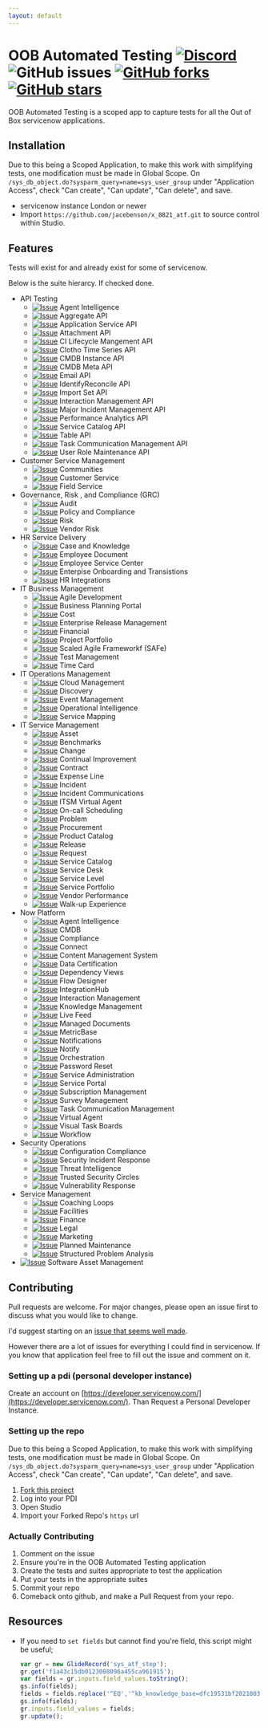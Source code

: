 ```yaml
---
layout: default
---
```

# OOB Automated Testing [![Discord](https://img.shields.io/discord/289994252241338369.svg)](https://discord.gg/QaMwnGd) ![GitHub issues](https://img.shields.io/github/issues/jacebenson/x_8821_atf.svg) [![GitHub forks](https://img.shields.io/github/forks/jacebenson/x_8821_atf.svg)](https://github.com/jacebenson/x_8821_atf/network) [![GitHub stars](https://img.shields.io/github/stars/jacebenson/x_8821_atf.svg)](https://github.com/jacebenson/x_8821_atf/stargazers) 

OOB Automated Testing is a scoped app to 
capture tests for all the Out of Box 
servicenow applications.

## Installation

Due to this being a Scoped Application, to make this work with simplifying tests,
one modification must be made in Global Scope.  On 
`/sys_db_object.do?sysparm_query=name=sys_user_group`
under "Application Access", check "Can create", "Can update", "Can delete", and
save.

* servicenow instance London or newer
* Import `https://github.com/jacebenson/x_8821_atf.git` 
  to source control within Studio.

## Features

Tests will exist for and already exist for some of servicenow.

Below is the suite hierarcy.  If checked done.

- API Testing
  - [![Issue](https://img.shields.io/github/issues/detail/s/jacebenson/x_8821_atf/1.svg)](https://github.com/jacebenson/x_8821_atf/issues/1) Agent Intelligence
  - [![Issue](https://img.shields.io/github/issues/detail/s/jacebenson/x_8821_atf/2.svg)](https://github.com/jacebenson/x_8821_atf/issues/2) Aggregate API
  - [![Issue](https://img.shields.io/github/issues/detail/s/jacebenson/x_8821_atf/3.svg)](https://github.com/jacebenson/x_8821_atf/issues/3) Application Service API
  - [![Issue](https://img.shields.io/github/issues/detail/s/jacebenson/x_8821_atf/4.svg)](https://github.com/jacebenson/x_8821_atf/issues/4) Attachment API 
  - [![Issue](https://img.shields.io/github/issues/detail/s/jacebenson/x_8821_atf/5.svg)](https://github.com/jacebenson/x_8821_atf/issues/5) CI Lifecycle Mangement API
  - [![Issue](https://img.shields.io/github/issues/detail/s/jacebenson/x_8821_atf/6.svg)](https://github.com/jacebenson/x_8821_atf/issues/6) Clotho Time Series API
  - [![Issue](https://img.shields.io/github/issues/detail/s/jacebenson/x_8821_atf/7.svg)](https://github.com/jacebenson/x_8821_atf/issues/7) CMDB Instance API
  - [![Issue](https://img.shields.io/github/issues/detail/s/jacebenson/x_8821_atf/8.svg)](https://github.com/jacebenson/x_8821_atf/issues/8) CMDB Meta API
  - [![Issue](https://img.shields.io/github/issues/detail/s/jacebenson/x_8821_atf/29.svg)](https://github.com/jacebenson/x_8821_atf/issues/29) Email API
  - [![Issue](https://img.shields.io/github/issues/detail/s/jacebenson/x_8821_atf/9.svg)](https://github.com/jacebenson/x_8821_atf/issues/9) IdentifyReconcile API
  - [![Issue](https://img.shields.io/github/issues/detail/s/jacebenson/x_8821_atf/28.svg)](https://github.com/jacebenson/x_8821_atf/issues/28) Import Set API
  - [![Issue](https://img.shields.io/github/issues/detail/s/jacebenson/x_8821_atf/10.svg)](https://github.com/jacebenson/x_8821_atf/issues/10) Interaction Management API
  - [![Issue](https://img.shields.io/github/issues/detail/s/jacebenson/x_8821_atf/11.svg)](https://github.com/jacebenson/x_8821_atf/issues/11) Major Incident Management API
  - [![Issue](https://img.shields.io/github/issues/detail/s/jacebenson/x_8821_atf/12.svg)](https://github.com/jacebenson/x_8821_atf/issues/12) Performance Analytics API
  - [![Issue](https://img.shields.io/github/issues/detail/s/jacebenson/x_8821_atf/13.svg)](https://github.com/jacebenson/x_8821_atf/issues/13) Service Catalog API
  - [![Issue](https://img.shields.io/github/issues/detail/s/jacebenson/x_8821_atf/14.svg)](https://github.com/jacebenson/x_8821_atf/issues/14) Table API
  - [![Issue](https://img.shields.io/github/issues/detail/s/jacebenson/x_8821_atf/15.svg)](https://github.com/jacebenson/x_8821_atf/issues/15) Task Communication Management API
  - [![Issue](https://img.shields.io/github/issues/detail/s/jacebenson/x_8821_atf/16.svg)](https://github.com/jacebenson/x_8821_atf/issues/16) User Role Maintenance API
- Customer Service Management
  - [![Issue](https://img.shields.io/github/issues/detail/s/jacebenson/x_8821_atf/37.svg)](https://github.com/jacebenson/x_8821_atf/issues/37) Communities
  - [![Issue](https://img.shields.io/github/issues/detail/s/jacebenson/x_8821_atf/38.svg)](https://github.com/jacebenson/x_8821_atf/issues/38) Customer Service
  - [![Issue](https://img.shields.io/github/issues/detail/s/jacebenson/x_8821_atf/39.svg)](https://github.com/jacebenson/x_8821_atf/issues/39) Field Service
- Governance, Risk , and Compliance (GRC)
  - [![Issue](https://img.shields.io/github/issues/detail/s/jacebenson/x_8821_atf/25.svg)](https://github.com/jacebenson/x_8821_atf/issues/25) Audit
  - [![Issue](https://img.shields.io/github/issues/detail/s/jacebenson/x_8821_atf/40.svg)](https://github.com/jacebenson/x_8821_atf/issues/40) Policy and Compliance
  - [![Issue](https://img.shields.io/github/issues/detail/s/jacebenson/x_8821_atf/33.svg)](https://github.com/jacebenson/x_8821_atf/issues/33) Risk
  - [![Issue](https://img.shields.io/github/issues/detail/s/jacebenson/x_8821_atf/34.svg)](https://github.com/jacebenson/x_8821_atf/issues/34) Vendor Risk
- HR Service Delivery
  - [![Issue](https://img.shields.io/github/issues/detail/s/jacebenson/x_8821_atf/41.svg)](https://github.com/jacebenson/x_8821_atf/issues/41) Case and Knowledge
  - [![Issue](https://img.shields.io/github/issues/detail/s/jacebenson/x_8821_atf/42.svg)](https://github.com/jacebenson/x_8821_atf/issues/42) Employee Document
  - [![Issue](https://img.shields.io/github/issues/detail/s/jacebenson/x_8821_atf/43.svg)](https://github.com/jacebenson/x_8821_atf/issues/43) Employee Service Center
  - [![Issue](https://img.shields.io/github/issues/detail/s/jacebenson/x_8821_atf/44.svg)](https://github.com/jacebenson/x_8821_atf/issues/44) Enterpise Onboarding and Transistions
  - [![Issue](https://img.shields.io/github/issues/detail/s/jacebenson/x_8821_atf/45.svg)](https://github.com/jacebenson/x_8821_atf/issues/45) HR Integrations
- IT Business Management
  - [![Issue](https://img.shields.io/github/issues/detail/s/jacebenson/x_8821_atf/46.svg)](https://github.com/jacebenson/x_8821_atf/issues/46) Agile Development 
  - [![Issue](https://img.shields.io/github/issues/detail/s/jacebenson/x_8821_atf/47.svg)](https://github.com/jacebenson/x_8821_atf/issues/47) Business Planning Portal
  - [![Issue](https://img.shields.io/github/issues/detail/s/jacebenson/x_8821_atf/48.svg)](https://github.com/jacebenson/x_8821_atf/issues/48) Cost
  - [![Issue](https://img.shields.io/github/issues/detail/s/jacebenson/x_8821_atf/49.svg)](https://github.com/jacebenson/x_8821_atf/issues/49) Enterprise Release Management
  - [![Issue](https://img.shields.io/github/issues/detail/s/jacebenson/x_8821_atf/50.svg)](https://github.com/jacebenson/x_8821_atf/issues/50) Financial
  - [![Issue](https://img.shields.io/github/issues/detail/s/jacebenson/x_8821_atf/51.svg)](https://github.com/jacebenson/x_8821_atf/issues/51) Project Portfolio
  - [![Issue](https://img.shields.io/github/issues/detail/s/jacebenson/x_8821_atf/52.svg)](https://github.com/jacebenson/x_8821_atf/issues/52) Scaled Agile Frameworkf (SAFe)
  - [![Issue](https://img.shields.io/github/issues/detail/s/jacebenson/x_8821_atf/53.svg)](https://github.com/jacebenson/x_8821_atf/issues/53) Test Management
  - [![Issue](https://img.shields.io/github/issues/detail/s/jacebenson/x_8821_atf/54.svg)](https://github.com/jacebenson/x_8821_atf/issues/54) Time Card
- IT Operations Management
  - [![Issue](https://img.shields.io/github/issues/detail/s/jacebenson/x_8821_atf/55.svg)](https://github.com/jacebenson/x_8821_atf/issues/55) Cloud Management
  - [![Issue](https://img.shields.io/github/issues/detail/s/jacebenson/x_8821_atf/56.svg)](https://github.com/jacebenson/x_8821_atf/issues/56) Discovery
  - [![Issue](https://img.shields.io/github/issues/detail/s/jacebenson/x_8821_atf/57.svg)](https://github.com/jacebenson/x_8821_atf/issues/57) Event Management
  - [![Issue](https://img.shields.io/github/issues/detail/s/jacebenson/x_8821_atf/58.svg)](https://github.com/jacebenson/x_8821_atf/issues/58) Operational Intelligence
  - [![Issue](https://img.shields.io/github/issues/detail/s/jacebenson/x_8821_atf/59.svg)](https://github.com/jacebenson/x_8821_atf/issues/59) Service Mapping
- IT Service Management
  - [![Issue](https://img.shields.io/github/issues/detail/s/jacebenson/x_8821_atf/30.svg)](https://github.com/jacebenson/x_8821_atf/issues/30) Asset
  - [![Issue](https://img.shields.io/github/issues/detail/s/jacebenson/x_8821_atf/60.svg)](https://github.com/jacebenson/x_8821_atf/issues/60) Benchmarks
  - [![Issue](https://img.shields.io/github/issues/detail/s/jacebenson/x_8821_atf/19.svg)](https://github.com/jacebenson/x_8821_atf/issues/19) Change
  - [![Issue](https://img.shields.io/github/issues/detail/s/jacebenson/x_8821_atf/61.svg)](https://github.com/jacebenson/x_8821_atf/issues/61) Continual Improvement
  - [![Issue](https://img.shields.io/github/issues/detail/s/jacebenson/x_8821_atf/62.svg)](https://github.com/jacebenson/x_8821_atf/issues/62) Contract
  - [![Issue](https://img.shields.io/github/issues/detail/s/jacebenson/x_8821_atf/63.svg)](https://github.com/jacebenson/x_8821_atf/issues/63) Expense Line
  - [![Issue](https://img.shields.io/github/issues/detail/s/jacebenson/x_8821_atf/17.svg)](https://github.com/jacebenson/x_8821_atf/issues/17) Incident
  - [![Issue](https://img.shields.io/github/issues/detail/s/jacebenson/x_8821_atf/18.svg)](https://github.com/jacebenson/x_8821_atf/issues/18) Incident Communications
  - [![Issue](https://img.shields.io/github/issues/detail/s/jacebenson/x_8821_atf/64.svg)](https://github.com/jacebenson/x_8821_atf/issues/64) ITSM Virtual Agent
  - [![Issue](https://img.shields.io/github/issues/detail/s/jacebenson/x_8821_atf/65.svg)](https://github.com/jacebenson/x_8821_atf/issues/65) On-call Scheduling 
  - [![Issue](https://img.shields.io/github/issues/detail/s/jacebenson/x_8821_atf/20.svg)](https://github.com/jacebenson/x_8821_atf/issues/20) Problem
  - [![Issue](https://img.shields.io/github/issues/detail/s/jacebenson/x_8821_atf/66.svg)](https://github.com/jacebenson/x_8821_atf/issues/66) Procurement
  - [![Issue](https://img.shields.io/github/issues/detail/s/jacebenson/x_8821_atf/67.svg)](https://github.com/jacebenson/x_8821_atf/issues/67) Product Catalog
  - [![Issue](https://img.shields.io/github/issues/detail/s/jacebenson/x_8821_atf/68.svg)](https://github.com/jacebenson/x_8821_atf/issues/68) Release
  - [![Issue](https://img.shields.io/github/issues/detail/s/jacebenson/x_8821_atf/21.svg)](https://github.com/jacebenson/x_8821_atf/issues/21) Request 
  - [![Issue](https://img.shields.io/github/issues/detail/s/jacebenson/x_8821_atf/22.svg)](https://github.com/jacebenson/x_8821_atf/issues/22) Service Catalog
  - [![Issue](https://img.shields.io/github/issues/detail/s/jacebenson/x_8821_atf/69.svg)](https://github.com/jacebenson/x_8821_atf/issues/69) Service Desk
  - [![Issue](https://img.shields.io/github/issues/detail/s/jacebenson/x_8821_atf/70.svg)](https://github.com/jacebenson/x_8821_atf/issues/70) Service Level
  - [![Issue](https://img.shields.io/github/issues/detail/s/jacebenson/x_8821_atf/71.svg)](https://github.com/jacebenson/x_8821_atf/issues/71) Service Portfolio
  - [![Issue](https://img.shields.io/github/issues/detail/s/jacebenson/x_8821_atf/72.svg)](https://github.com/jacebenson/x_8821_atf/issues/72) Vendor Performance
  - [![Issue](https://img.shields.io/github/issues/detail/s/jacebenson/x_8821_atf/73.svg)](https://github.com/jacebenson/x_8821_atf/issues/73) Walk-up Experience
- Now Platform
  - [![Issue](https://img.shields.io/github/issues/detail/s/jacebenson/x_8821_atf/74.svg)](https://github.com/jacebenson/x_8821_atf/issues/74) Agent Intelligence
  - [![Issue](https://img.shields.io/github/issues/detail/s/jacebenson/x_8821_atf/75.svg)](https://github.com/jacebenson/x_8821_atf/issues/75) CMDB
  - [![Issue](https://img.shields.io/github/issues/detail/s/jacebenson/x_8821_atf/76.svg)](https://github.com/jacebenson/x_8821_atf/issues/76) Compliance
  - [![Issue](https://img.shields.io/github/issues/detail/s/jacebenson/x_8821_atf/77.svg)](https://github.com/jacebenson/x_8821_atf/issues/77) Connect
  - [![Issue](https://img.shields.io/github/issues/detail/s/jacebenson/x_8821_atf/78.svg)](https://github.com/jacebenson/x_8821_atf/issues/78) Content Management System
  - [![Issue](https://img.shields.io/github/issues/detail/s/jacebenson/x_8821_atf/79.svg)](https://github.com/jacebenson/x_8821_atf/issues/79) Data Certification
  - [![Issue](https://img.shields.io/github/issues/detail/s/jacebenson/x_8821_atf/80.svg)](https://github.com/jacebenson/x_8821_atf/issues/80) Dependency Views
  - [![Issue](https://img.shields.io/github/issues/detail/s/jacebenson/x_8821_atf/81.svg)](https://github.com/jacebenson/x_8821_atf/issues/81) Flow Designer
  - [![Issue](https://img.shields.io/github/issues/detail/s/jacebenson/x_8821_atf/82.svg)](https://github.com/jacebenson/x_8821_atf/issues/82) IntegrationHub
  - [![Issue](https://img.shields.io/github/issues/detail/s/jacebenson/x_8821_atf/83.svg)](https://github.com/jacebenson/x_8821_atf/issues/83) Interaction Management
  - [![Issue](https://img.shields.io/github/issues/detail/s/jacebenson/x_8821_atf/84.svg)](https://github.com/jacebenson/x_8821_atf/issues/84) Knowledge Management
  - [![Issue](https://img.shields.io/github/issues/detail/s/jacebenson/x_8821_atf/85.svg)](https://github.com/jacebenson/x_8821_atf/issues/85) Live Feed
  - [![Issue](https://img.shields.io/github/issues/detail/s/jacebenson/x_8821_atf/86.svg)](https://github.com/jacebenson/x_8821_atf/issues/86) Managed Documents
  - [![Issue](https://img.shields.io/github/issues/detail/s/jacebenson/x_8821_atf/87.svg)](https://github.com/jacebenson/x_8821_atf/issues/87) MetricBase
  - [![Issue](https://img.shields.io/github/issues/detail/s/jacebenson/x_8821_atf/88.svg)](https://github.com/jacebenson/x_8821_atf/issues/88) Notifications
  - [![Issue](https://img.shields.io/github/issues/detail/s/jacebenson/x_8821_atf/89.svg)](https://github.com/jacebenson/x_8821_atf/issues/89) Notify
  - [![Issue](https://img.shields.io/github/issues/detail/s/jacebenson/x_8821_atf/90.svg)](https://github.com/jacebenson/x_8821_atf/issues/90) Orchestration
  - [![Issue](https://img.shields.io/github/issues/detail/s/jacebenson/x_8821_atf/91.svg)](https://github.com/jacebenson/x_8821_atf/issues/91) Password Reset
  - [![Issue](https://img.shields.io/github/issues/detail/s/jacebenson/x_8821_atf/92.svg)](https://github.com/jacebenson/x_8821_atf/issues/92) Service Administration
  - [![Issue](https://img.shields.io/github/issues/detail/s/jacebenson/x_8821_atf/93.svg)](https://github.com/jacebenson/x_8821_atf/issues/93) Service Portal
  - [![Issue](https://img.shields.io/github/issues/detail/s/jacebenson/x_8821_atf/95.svg)](https://github.com/jacebenson/x_8821_atf/issues/95) Subscription Management
  - [![Issue](https://img.shields.io/github/issues/detail/s/jacebenson/x_8821_atf/94.svg)](https://github.com/jacebenson/x_8821_atf/issues/94) Survey Management
  - [![Issue](https://img.shields.io/github/issues/detail/s/jacebenson/x_8821_atf/96.svg)](https://github.com/jacebenson/x_8821_atf/issues/96) Task Communication Management
  - [![Issue](https://img.shields.io/github/issues/detail/s/jacebenson/x_8821_atf/97.svg)](https://github.com/jacebenson/x_8821_atf/issues/97) Virtual Agent
  - [![Issue](https://img.shields.io/github/issues/detail/s/jacebenson/x_8821_atf/98.svg)](https://github.com/jacebenson/x_8821_atf/issues/98) Visual Task Boards
  - [![Issue](https://img.shields.io/github/issues/detail/s/jacebenson/x_8821_atf/99.svg)](https://github.com/jacebenson/x_8821_atf/issues/99) Workflow
- Security Operations
  - [![Issue](https://img.shields.io/github/issues/detail/s/jacebenson/x_8821_atf/100.svg)](https://github.com/jacebenson/x_8821_atf/issues/100) Configuration Compliance
  - [![Issue](https://img.shields.io/github/issues/detail/s/jacebenson/x_8821_atf/101.svg)](https://github.com/jacebenson/x_8821_atf/issues/101) Security Incident Response
  - [![Issue](https://img.shields.io/github/issues/detail/s/jacebenson/x_8821_atf/102.svg)](https://github.com/jacebenson/x_8821_atf/issues/102) Threat Intelligence
  - [![Issue](https://img.shields.io/github/issues/detail/s/jacebenson/x_8821_atf/103.svg)](https://github.com/jacebenson/x_8821_atf/issues/103) Trusted Security Circles
  - [![Issue](https://img.shields.io/github/issues/detail/s/jacebenson/x_8821_atf/104.svg)](https://github.com/jacebenson/x_8821_atf/issues/104) Vulnerability Response
- Service Management
  - [![Issue](https://img.shields.io/github/issues/detail/s/jacebenson/x_8821_atf/35.svg)](https://github.com/jacebenson/x_8821_atf/issues/35) Coaching Loops
  - [![Issue](https://img.shields.io/github/issues/detail/s/jacebenson/x_8821_atf/36.svg)](https://github.com/jacebenson/x_8821_atf/issues/36) Facilities 
  - [![Issue](https://img.shields.io/github/issues/detail/s/jacebenson/x_8821_atf/105.svg)](https://github.com/jacebenson/x_8821_atf/issues/105) Finance
  - [![Issue](https://img.shields.io/github/issues/detail/s/jacebenson/x_8821_atf/106.svg)](https://github.com/jacebenson/x_8821_atf/issues/106) Legal
  - [![Issue](https://img.shields.io/github/issues/detail/s/jacebenson/x_8821_atf/107.svg)](https://github.com/jacebenson/x_8821_atf/issues/107) Marketing
  - [![Issue](https://img.shields.io/github/issues/detail/s/jacebenson/x_8821_atf/108.svg)](https://github.com/jacebenson/x_8821_atf/issues/108) Planned Maintenance
  - [![Issue](https://img.shields.io/github/issues/detail/s/jacebenson/x_8821_atf/109.svg)](https://github.com/jacebenson/x_8821_atf/issues/109) Structured Problem Analysis
- [![Issue](https://img.shields.io/github/issues/detail/s/jacebenson/x_8821_atf/26.svg)](https://github.com/jacebenson/x_8821_atf/issues/26) Software Asset Management
 

## Contributing

Pull requests are welcome. For major changes, 
please open an issue first to discuss what you 
would like to change.

I'd suggest starting on an [issue that seems well made](https://github.com/jacebenson/x_8821_atf/issues?q=is%3Aopen+is%3Aissue+label%3A%22good+first+issue%22).

However there are a lot of issues for everything I could find in servicenow.  If you know that application feel free to fill out the issue and comment on it.

### Setting up a pdi (personal developer instance)

Create an account on [https://developer.servicenow.com/](https://developer.servicenow.com/).
Than Request a Personal Developer Instance.

### Setting up the repo

Due to this being a Scoped Application, to make this work with simplifying tests,
one modification must be made in Global Scope.  On 
`/sys_db_object.do?sysparm_query=name=sys_user_group`
under "Application Access", check "Can create", "Can update", "Can delete", and
save.

1.  [Fork this project](https://github.com/jacebenson/x_8821_atf/fork)
2.  Log into your PDI
3.  Open Studio
4.  Import your Forked Repo's `https` url

### Actually Contributing

1.  Comment on the issue
2.  Ensure you're in the OOB Automated Testing application
3.  Create the tests and suites appropriate to test the application
4.  Put your tests in the appropriate suites
4.  Commit your repo
5.  Comeback onto github, and make a Pull Request from your repo.

## Resources

* If you need to `set fields` but cannot find 
  you're field, this script might be useful;
  ```js
  var gr = new GlideRecord('sys_atf_step');
  gr.get('f1a43c15db0123008096a455ca961915');
  var fields = gr.inputs.field_values.toString();
  gs.info(fields);
  fields = fields.replace('^EQ','^kb_knowledge_base=dfc19531bf2021003f07e2c1ac0739ab^EQ');
  gs.info(fields);
  gr.inputs.field_values = fields;
  gr.update();
  ```
